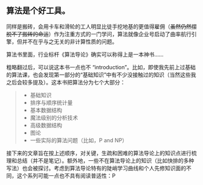 ## **算法是个好工具。**


同样是搬砖，会用卡车和滑轮的工人明显比徒手挖地基的更值得雇佣（~~虽然仍然摆脱不了搬砖的命运~~）作为注重方式的一门学问，算法就像企业号启动了曲率航行引擎，但并不在乎与之无关的非计算性质的问题。


算法书里面，行业标杆《算法导论》确实可以称得上是一本神书……


粗略翻过后，可以说这本书一点也不 “introduction”。比如，即使我先前上过基础的算法课，也会发现第一部分的“基础知识”中有不少没接触过的知识（当然这些我之后会较多提及）。这本书把算法分为七个大部分：


> - 基础知识
> - 排序与顺序统计量
> - 基本数据结构
> - 魔法级别的分析技术
> - 高级数据结构
> - 图论
> - 一些实际的算法问题（比如，P and NP）


接下来的文章旨在按上述顺序，对关键，生疏和困难的算法导论上的知识点进行梳理和总结（并不是笔记）。额外地，一些不在算法导论上的知识（比如快排的多种写法）也会被探讨。考虑到算法导论特有的陡峭学习曲线和个人先修知识面的不同，这个系列可能一点也不具有阅读普适性：P






